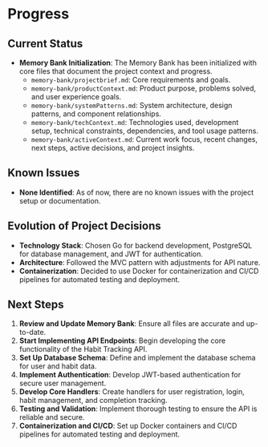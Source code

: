 # Progress

## Current Status

- **Memory Bank Initialization**: The Memory Bank has been initialized with core files that document the project context and progress.
  - `memory-bank/projectbrief.md`: Core requirements and goals.
  - `memory-bank/productContext.md`: Product purpose, problems solved, and user experience goals.
  - `memory-bank/systemPatterns.md`: System architecture, design patterns, and component relationships.
  - `memory-bank/techContext.md`: Technologies used, development setup, technical constraints, dependencies, and tool usage patterns.
  - `memory-bank/activeContext.md`: Current work focus, recent changes, next steps, active decisions, and project insights.

## Known Issues

- **None Identified**: As of now, there are no known issues with the project setup or documentation.

## Evolution of Project Decisions

- **Technology Stack**: Chosen Go for backend development, PostgreSQL for database management, and JWT for authentication.
- **Architecture**: Followed the MVC pattern with adjustments for API nature.
- **Containerization**: Decided to use Docker for containerization and CI/CD pipelines for automated testing and deployment.

## Next Steps

1. **Review and Update Memory Bank**: Ensure all files are accurate and up-to-date.
2. **Start Implementing API Endpoints**: Begin developing the core functionality of the Habit Tracking API.
3. **Set Up Database Schema**: Define and implement the database schema for user and habit data.
4. **Implement Authentication**: Develop JWT-based authentication for secure user management.
5. **Develop Core Handlers**: Create handlers for user registration, login, habit management, and completion tracking.
6. **Testing and Validation**: Implement thorough testing to ensure the API is reliable and secure.
7. **Containerization and CI/CD**: Set up Docker containers and CI/CD pipelines for automated testing and deployment.
